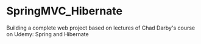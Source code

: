 # SpringMVC_Hibernate
Building a complete web project based on lectures of Chad Darby's course on Udemy: Spring and Hibernate
